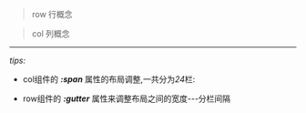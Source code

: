 > row 行概念
> <el-row></el-row>

> col 列概念
> <el-col></el-col>



***

*tips:*

* col组件的 ***:span*** 属性的布局调整,一共分为*24*栏:

* row组件的 ***:gutter*** 属性来调整布局之间的宽度---分栏间隔

 